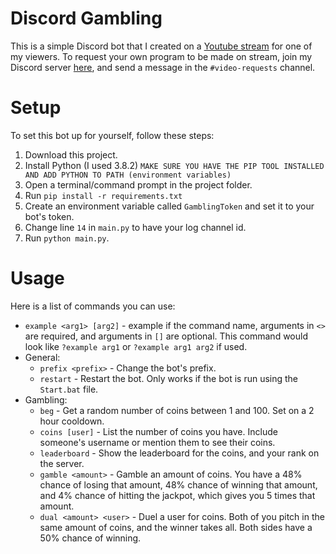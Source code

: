 # Discord Gambling
This is a simple Discord bot that I created on a [Youtube stream](https://www.youtube.com/watch?v=M_WgHeQ_bSU) for one of my viewers. To request your own program to be made on stream, join my Discord server [here](https://discord.gg/kzAtEH6), and send a message in the `#video-requests` channel.

# Setup
To set this bot up for yourself, follow these steps:
 1. Download this project.
 1. Install Python (I used 3.8.2) `MAKE SURE YOU HAVE THE PIP TOOL INSTALLED AND ADD PYTHON TO PATH (environment variables)`
 1. Open a terminal/command prompt in the project folder.
 1. Run `pip install -r requirements.txt`
 1. Create an environment variable called `GamblingToken` and set it to your bot's token.
 1. Change line `14` in `main.py` to have your log channel id.
 1. Run `python main.py`.

# Usage
Here is a list of commands you can use:
  - `example <arg1> [arg2]` - example if the command name, arguments in `<>` are required, and arguments in `[]` are optional. This command would look like `?example arg1` or `?example arg1 arg2` if used.
  - General:
    - `prefix <prefix>` - Change the bot's prefix.
    - `restart` - Restart the bot. Only works if the bot is run using the `Start.bat` file.
  - Gambling:
    - `beg` - Get a random number of coins between 1 and 100. Set on a 2 hour cooldown.
    - `coins [user]` - List the number of coins you have. Include someone's username or mention them to see their coins.
    - `leaderboard` - Show the leaderboard for the coins, and your rank on the server.
    - `gamble <amount>` - Gamble an amount of coins. You have a 48% chance of losing that amount, 48% chance of winning that amount, and 4% chance of hitting the jackpot, which gives you 5 times that amount.
    - `dual <amount> <user>` - Duel a user for coins. Both of you pitch in the same amount of coins, and the winner takes all. Both sides have a 50% chance of winning.
